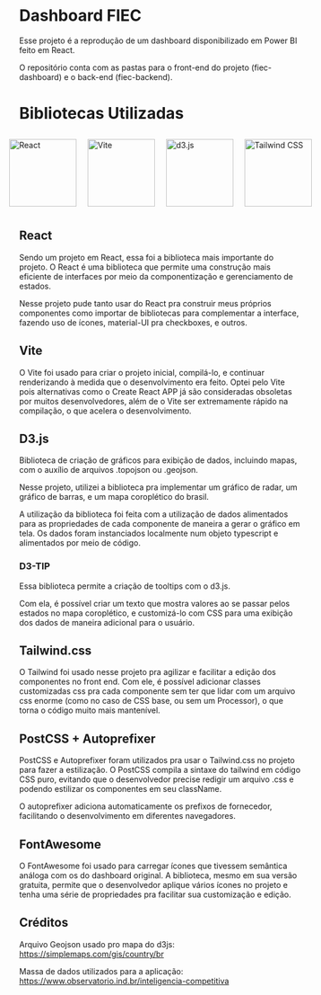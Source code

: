 # Dashboard FIEC 

Esse projeto é a reprodução de um dashboard disponibilizado em Power BI feito em React.

O repositório conta com as pastas para o front-end do projeto (fiec-dashboard) e o back-end (fiec-backend).


# Bibliotecas Utilizadas

<div style="display: flex; justify-content: center;">
  <img src="https://upload.wikimedia.org/wikipedia/commons/a/a7/React-icon.svg" alt="React" style="width: 120px; height: 120px; margin: 10px;">
  <img src="https://camo.githubusercontent.com/2e1efd50b61f26c56e82929d735dce115937350e280abac98641c79d765da27c/68747470733a2f2f766974656a732e6465762f6c6f676f2e737667" alt="Vite" style="width: 120px; height: 120px; margin: 10px;">
  <img src="https://raw.githubusercontent.com/d3/d3-logo/master/d3.png" alt="d3.js" style="width: 120px; height: 120px; margin: 10px;">
  <img src="https://www.vectorlogo.zone/logos/tailwindcss/tailwindcss-icon.svg" alt="Tailwind CSS" style="width: 120px; height: 120px; margin: 10px;">
</div>

## React

Sendo um projeto em React, essa foi a biblioteca mais importante do projeto. O React é uma biblioteca que permite uma construção mais eficiente de interfaces por meio da componentização e gerenciamento de estados. 

Nesse projeto pude tanto usar do React pra construir meus próprios componentes como importar de bibliotecas para complementar a interface, fazendo uso de ícones, material-UI pra checkboxes, e outros.

## Vite 

O Vite foi usado para criar o projeto inicial, compilá-lo, e continuar renderizando à medida que o desenvolvimento era feito. Optei pelo Vite pois alternativas como o Create React APP já são consideradas obsoletas por muitos desenvolvedores, além de o Vite ser extremamente rápido na compilação, o que acelera o desenvolvimento. 

## D3.js
Biblioteca de criação de gráficos para exibição de dados, incluindo mapas, com o auxílio de arquivos .topojson ou .geojson. 

Nesse projeto, utilizei a biblioteca pra implementar um gráfico de radar, um gráfico de barras, e um mapa coroplético do brasil. 

A utilização da biblioteca foi feita com a utilização de dados alimentados para as propriedades de cada componente de maneira a gerar o gráfico em tela. Os dados foram instanciados localmente num objeto typescript e alimentados por meio de código.

### D3-TIP

Essa biblioteca permite a criação de tooltips com o d3.js. 

Com ela, é possível criar um texto que mostra valores ao se passar pelos estados no mapa coroplético, e customizá-lo com CSS para uma exibição dos dados de maneira adicional para o usuário.

## Tailwind.css

O Tailwind foi usado nesse projeto pra agilizar e facilitar a edição dos componentes no front end. Com ele, é possível adicionar classes customizadas css pra cada componente sem ter que lidar com um arquivo css enorme (como no caso de CSS base, ou sem um Processor), o que torna o código muito mais mantenível. 

## PostCSS + Autoprefixer

PostCSS e Autoprefixer foram utilizados pra usar o Tailwind.css no projeto para fazer a estilização. O PostCSS compila a sintaxe do tailwind em código CSS puro, evitando que o desenvolvedor precise redigir um arquivo .css e podendo estilizar os componentes em seu className. 

O autoprefixer adiciona automaticamente os prefixos de fornecedor, facilitando o desenvolvimento em diferentes navegadores. 

## FontAwesome 

O FontAwesome foi usado para carregar ícones que tivessem semântica análoga com os do dashboard original. A biblioteca, mesmo em sua versão gratuita, permite que o desenvolvedor aplique vários ícones no projeto e tenha uma série de propriedades pra facilitar sua customização e edição.


## Créditos

Arquivo Geojson usado pro mapa do d3js: https://simplemaps.com/gis/country/br

Massa de dados utilizados para a aplicação: https://www.observatorio.ind.br/inteligencia-competitiva